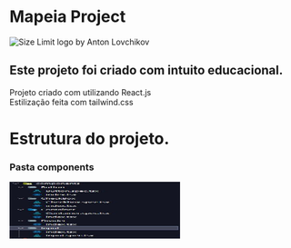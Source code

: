 # Mapeia Project
<img src="https://www.mapeia.com.br/images/mapeia-logo.png" alt="Size Limit logo by Anton Lovchikov" width="300" height="100">

## Este projeto foi criado com intuito educacional.

Projeto criado com utilizando React.js<br/>
Estilização feita com tailwind.css


<h1>Estrutura do projeto.</h1>

<h3>Pasta components</h3>
<img src="./src/assets/estruturaComponents.jpg" alt="Size Limit logo by Anton Lovchikov" width="300" height="100">